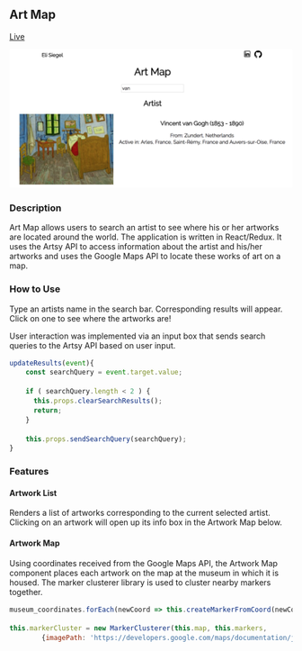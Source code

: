 ## Art Map

[Live](http://elicsiegel.com/Art/)

![main](./assets/home.png)

### Description

Art Map allows users to search an artist to see where his or her artworks are located around the world. The application is written in React/Redux. It uses the Artsy API to access information about the artist and his/her artworks and uses the Google Maps API to locate these works of art on a map.

### How to Use

Type an artists name in the search bar. Corresponding results will appear. Click on one to see where the artworks are!

User interaction was implemented via an input box that sends search queries to the Artsy API based on user input.

```javascript
updateResults(event){
    const searchQuery = event.target.value;
  
    if ( searchQuery.length < 2 ) {
      this.props.clearSearchResults();
      return;
    }

    this.props.sendSearchQuery(searchQuery);
}
```
### Features

#### Artwork List

Renders a list of artworks corresponding to the current selected artist. Clicking on an artwork will open up its info box in the Artwork Map below.

#### Artwork Map

Using coordinates received from the Google Maps API, the Artwork Map component places each artwork on the map at the museum in which it is housed. The marker clusterer library is used to cluster nearby markers together. 

```javascript
museum_coordinates.forEach(newCoord => this.createMarkerFromCoord(newCoord, artworks));

this.markerCluster = new MarkerClusterer(this.map, this.markers,
        {imagePath: 'https://developers.google.com/maps/documentation/javascript/examples/markerclusterer/m'});
```